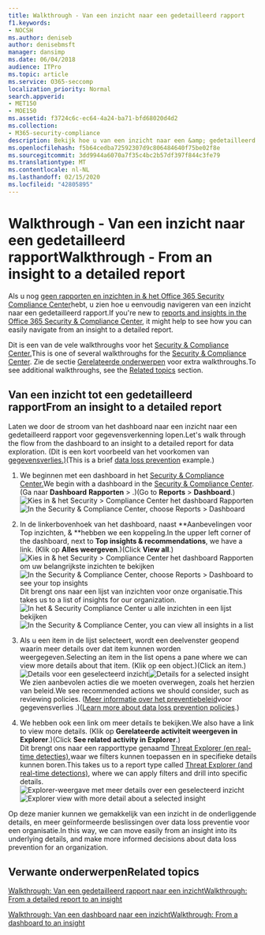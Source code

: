 ```yaml
---
title: Walkthrough - Van een inzicht naar een gedetailleerd rapport
f1.keywords:
- NOCSH
ms.author: deniseb
author: denisebmsft
manager: dansimp
ms.date: 06/04/2018
audience: ITPro
ms.topic: article
ms.service: O365-seccomp
localization_priority: Normal
search.appverid:
- MET150
- MOE150
ms.assetid: f3724c6c-ec64-4a24-ba71-bfd68020d4d2
ms.collection:
- M365-security-compliance
description: Bekijk hoe u van een inzicht naar een &amp; gedetailleerd rapport in het Security Compliance Center overstappen via een voorbeeld voor gegevensverliespreventie.
ms.openlocfilehash: f5b64cedba72592307d9c806484640f75be02f8e
ms.sourcegitcommit: 3dd9944a6070a7f35c4bc2b57df397f844c3fe79
ms.translationtype: MT
ms.contentlocale: nl-NL
ms.lasthandoff: 02/15/2020
ms.locfileid: "42805895"
---
```

# <a name="walkthrough---from-an-insight-to-a-detailed-report"></a><span data-ttu-id="e710e-103">Walkthrough - Van een inzicht naar een gedetailleerd rapport</span><span class="sxs-lookup"><span data-stu-id="e710e-103">Walkthrough - From an insight to a detailed report</span></span>

<span data-ttu-id="e710e-104">Als u nog [geen rapporten en inzichten in &amp; het Office 365 Security Compliance Center](reports-and-insights-in-security-and-compliance.md)hebt, u zien hoe u eenvoudig navigeren van een inzicht naar een gedetailleerd rapport.</span><span class="sxs-lookup"><span data-stu-id="e710e-104">If you're new to [reports and insights in the Office 365 Security &amp; Compliance Center](reports-and-insights-in-security-and-compliance.md), it might help to see how you can easily navigate from an insight to a detailed report.</span></span> 
  
<span data-ttu-id="e710e-105">Dit is een van de vele walkthroughs voor het [Security &amp; Compliance Center.](https://protection.office.com)</span><span class="sxs-lookup"><span data-stu-id="e710e-105">This is one of several walkthroughs for the [Security &amp; Compliance Center](https://protection.office.com).</span></span> <span data-ttu-id="e710e-106">Zie de sectie [Gerelateerde onderwerpen](#related-topics) voor extra walkthroughs.</span><span class="sxs-lookup"><span data-stu-id="e710e-106">To see additional walkthroughs, see the [Related topics](#related-topics) section.</span></span> 
  
## <a name="from-an-insight-to-a-detailed-report"></a><span data-ttu-id="e710e-107">Van een inzicht tot een gedetailleerd rapport</span><span class="sxs-lookup"><span data-stu-id="e710e-107">From an insight to a detailed report</span></span>

<span data-ttu-id="e710e-108">Laten we door de stroom van het dashboard naar een inzicht naar een gedetailleerd rapport voor gegevensverkenning lopen.</span><span class="sxs-lookup"><span data-stu-id="e710e-108">Let's walk through the flow from the dashboard to an insight to a detailed report for data exploration.</span></span> <span data-ttu-id="e710e-109">(Dit is een kort voorbeeld van het voorkomen van [gegevensverlies.)](../../compliance/data-loss-prevention-policies.md)</span><span class="sxs-lookup"><span data-stu-id="e710e-109">(This is a brief [data loss prevention](../../compliance/data-loss-prevention-policies.md) example.)</span></span> 
  
1. <span data-ttu-id="e710e-110">We beginnen met een dashboard in het [Security &amp; Compliance Center.](https://protection.office.com)</span><span class="sxs-lookup"><span data-stu-id="e710e-110">We begin with a dashboard in the [Security &amp; Compliance Center](https://protection.office.com).</span></span> <span data-ttu-id="e710e-111">(Ga naar **Dashboard** **Rapporten** \> .)</span><span class="sxs-lookup"><span data-stu-id="e710e-111">(Go to **Reports** \> **Dashboard**.)</span></span><br/><span data-ttu-id="e710e-112">![Kies in &amp; het Security \> Compliance Center het dashboard Rapporten](../../media/2a668c3d-3fa3-4e37-8149-46989b33ae8c.png)</span><span class="sxs-lookup"><span data-stu-id="e710e-112">![In the Security &amp; Compliance Center, choose Reports \> Dashboard](../../media/2a668c3d-3fa3-4e37-8149-46989b33ae8c.png)</span></span>
  
2. <span data-ttu-id="e710e-113">In de linkerbovenhoek van het dashboard, naast \*\*Aanbevelingen voor Top inzichten, &amp; \*\*hebben we een koppeling.</span><span class="sxs-lookup"><span data-stu-id="e710e-113">In the upper left corner of the dashboard, next to **Top insights &amp; recommendations**, we have a link.</span></span> <span data-ttu-id="e710e-114">(Klik op **Alles weergeven**.)</span><span class="sxs-lookup"><span data-stu-id="e710e-114">(Click **View all**.)</span></span><br/><span data-ttu-id="e710e-115">![Kies in &amp; het Security \> Compliance Center het dashboard Rapporten om uw belangrijkste inzichten te bekijken](../../media/9bb64e11-494f-40a4-ab3d-8d3c7789f300.png)</span><span class="sxs-lookup"><span data-stu-id="e710e-115">![In the Security &amp; Compliance Center, choose Reports \> Dashboard to see your top insights](../../media/9bb64e11-494f-40a4-ab3d-8d3c7789f300.png)</span></span><br/><span data-ttu-id="e710e-116">Dit brengt ons naar een lijst van inzichten voor onze organisatie.</span><span class="sxs-lookup"><span data-stu-id="e710e-116">This takes us to a list of insights for our organization.</span></span><br/><span data-ttu-id="e710e-117">![In het &amp; Security Compliance Center u alle inzichten in een lijst bekijken](../../media/1289af77-bf5a-444a-97a1-03d8a83f75a9.png)</span><span class="sxs-lookup"><span data-stu-id="e710e-117">![In the Security &amp; Compliance Center, you can view all insights in a list](../../media/1289af77-bf5a-444a-97a1-03d8a83f75a9.png)</span></span>
  
3. <span data-ttu-id="e710e-118">Als u een item in de lijst selecteert, wordt een deelvenster geopend waarin meer details over dat item kunnen worden weergegeven.</span><span class="sxs-lookup"><span data-stu-id="e710e-118">Selecting an item in the list opens a pane where we can view more details about that item.</span></span> <span data-ttu-id="e710e-119">(Klik op een object.)</span><span class="sxs-lookup"><span data-stu-id="e710e-119">(Click an item.)</span></span><br/><span data-ttu-id="e710e-120">![Details voor een geselecteerd inzicht](../../media/dcbb389f-23b0-4031-b789-4a49068af85a.png)</span><span class="sxs-lookup"><span data-stu-id="e710e-120">![Details for a selected insight](../../media/dcbb389f-23b0-4031-b789-4a49068af85a.png)</span></span><br/><span data-ttu-id="e710e-121">We zien aanbevolen acties die we moeten overwegen, zoals het herzien van beleid.</span><span class="sxs-lookup"><span data-stu-id="e710e-121">We see recommended actions we should consider, such as reviewing policies.</span></span> <span data-ttu-id="e710e-122">([Meer informatie over het preventiebeleid](../../compliance/data-loss-prevention-policies.md)voor gegevensverlies .)</span><span class="sxs-lookup"><span data-stu-id="e710e-122">([Learn more about data loss prevention policies](../../compliance/data-loss-prevention-policies.md).)</span></span>
    
4. <span data-ttu-id="e710e-123">We hebben ook een link om meer details te bekijken.</span><span class="sxs-lookup"><span data-stu-id="e710e-123">We also have a link to view more details.</span></span> <span data-ttu-id="e710e-124">(Klik op **Gerelateerde activiteit weergeven in Explorer**.)</span><span class="sxs-lookup"><span data-stu-id="e710e-124">(Click **See related activity in Explorer**.)</span></span><br/><span data-ttu-id="e710e-125">Dit brengt ons naar een rapporttype genaamd [Threat Explorer (en real-time detecties),](threat-explorer.md)waar we filters kunnen toepassen en in specifieke details kunnen boren.</span><span class="sxs-lookup"><span data-stu-id="e710e-125">This takes us to a report type called [Threat Explorer (and real-time detections)](threat-explorer.md), where we can apply filters and drill into specific details.</span></span><br/><span data-ttu-id="e710e-126">![Explorer-weergave met meer details over een geselecteerd inzicht](../../media/3ad15b15-7158-44b7-beda-013351bd868e.png)</span><span class="sxs-lookup"><span data-stu-id="e710e-126">![Explorer view with more detail about a selected insight](../../media/3ad15b15-7158-44b7-beda-013351bd868e.png)</span></span>
  
<span data-ttu-id="e710e-127">Op deze manier kunnen we gemakkelijk van een inzicht in de onderliggende details, en meer geïnformeerde beslissingen over data loss preventie voor een organisatie.</span><span class="sxs-lookup"><span data-stu-id="e710e-127">In this way, we can move easily from an insight into its underlying details, and make more informed decisions about data loss prevention for an organization.</span></span>
  
## <a name="related-topics"></a><span data-ttu-id="e710e-128">Verwante onderwerpen</span><span class="sxs-lookup"><span data-stu-id="e710e-128">Related topics</span></span>

[<span data-ttu-id="e710e-129">Walkthrough: Van een gedetailleerd rapport naar een inzicht</span><span class="sxs-lookup"><span data-stu-id="e710e-129">Walkthrough: From a detailed report to an insight</span></span>](from-a-detailed-report-to-an-insight.md)
  
[<span data-ttu-id="e710e-130">Walkthrough: Van een dashboard naar een inzicht</span><span class="sxs-lookup"><span data-stu-id="e710e-130">Walkthrough: From a dashboard to an insight</span></span>](from-a-dashboard-to-an-insight.md)
  

